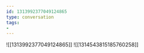 ```yaml
---
id: 1313992377049124865
type: conversation
tags:
- 
---
```

![[1313992377049124865]]
![[1314543815185760258]]

